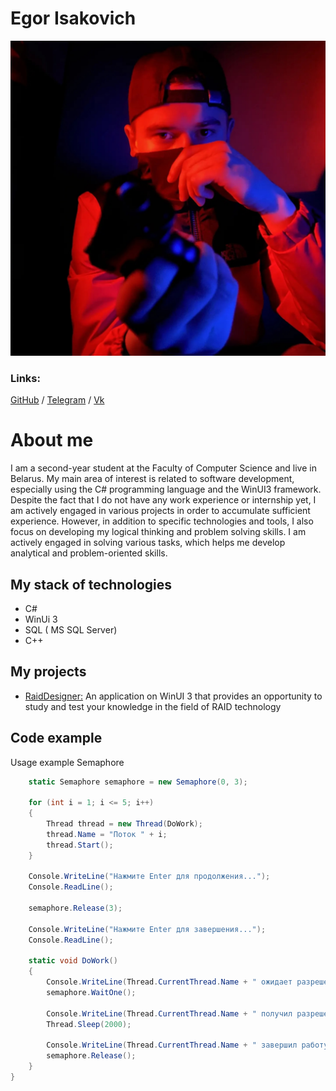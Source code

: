 # Egor Isakovich
![asd](./img/qwe.jpg)<br>

### Links:
[GitHub](https://github.com/losker123) / [Telegram](https://t.me/Losker1) 
/ [Vk](https://vk.com/losker1)

# About me
I am a second-year student at the Faculty of Computer Science and live in Belarus. My main area of interest is related to software development, especially using the C# programming language and the WinUI3 framework.
Despite the fact that I do not have any work experience or internship yet, I am actively engaged in various projects in order to accumulate sufficient experience. 
However, in addition to specific technologies and tools, I also focus on developing my logical thinking and problem solving skills. I am actively engaged in solving various tasks, which helps me develop analytical and problem-oriented skills.

## My stack of technologies 
 - C# 
 - WinUi 3
 - SQL ( MS SQL Server)
 - C++

## My projects
 - [RaidDesigner:](https://github.com/losker123/RaidDesigner.git)
An application on WinUI 3 that provides an opportunity to study and test your knowledge in the field of RAID technology

## Code example
Usage example Semaphore
```csharp
    static Semaphore semaphore = new Semaphore(0, 3);
   
    for (int i = 1; i <= 5; i++)
    {
        Thread thread = new Thread(DoWork);
        thread.Name = "Поток " + i;
        thread.Start();
    }

    Console.WriteLine("Нажмите Enter для продолжения...");
    Console.ReadLine();

    semaphore.Release(3);

    Console.WriteLine("Нажмите Enter для завершения...");
    Console.ReadLine();
    
    static void DoWork()
    {
        Console.WriteLine(Thread.CurrentThread.Name + " ожидает разрешения.");
        semaphore.WaitOne();

        Console.WriteLine(Thread.CurrentThread.Name + " получил разрешение и выполняет работу.");
        Thread.Sleep(2000);

        Console.WriteLine(Thread.CurrentThread.Name + " завершил работу и освободил разрешение.");
        semaphore.Release();
    }
}
```
